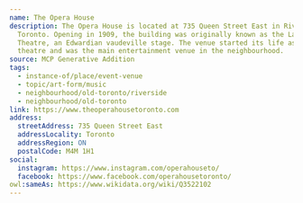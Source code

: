 ```yaml
---
name: The Opera House
description: The Opera House is located at 735 Queen Street East in Riverside,
  Toronto. Opening in 1909, the building was originally known as the La Plaza
  Theatre, an Edwardian vaudeville stage. The venue started its life as a seated
  theatre and was the main entertainment venue in the neighbourhood.
source: MCP Generative Addition
tags:
  - instance-of/place/event-venue
  - topic/art-form/music
  - neighbourhood/old-toronto/riverside
  - neighbourhood/old-toronto
link: https://www.theoperahousetoronto.com
address:
  streetAddress: 735 Queen Street East
  addressLocality: Toronto
  addressRegion: ON
  postalCode: M4M 1H1
social:
  instagram: https://www.instagram.com/operahouseto/
  facebook: https://www.facebook.com/operahousetoronto/
owl:sameAs: https://www.wikidata.org/wiki/Q3522102
---
```

